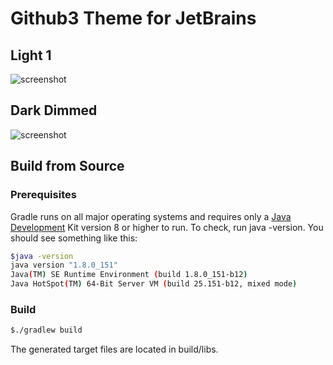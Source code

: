 # Github3 Theme for JetBrains

## Light 1

![screenshot](https://plugins.jetbrains.com/files/15418/screenshot_23734.png)

## Dark Dimmed

![screenshot](https://plugins.jetbrains.com/files/15418/screenshot_987a1d22-b4e4-430f-864c-9c6097cef57e)

## Build from Source

### Prerequisites
Gradle runs on all major operating systems and requires only a [Java Development](https://jdk.java.net/) Kit version 8 or higher to run. To check, run java -version. You should see something like this:
```bash
$java -version
java version "1.8.0_151"
Java(TM) SE Runtime Environment (build 1.8.0_151-b12)
Java HotSpot(TM) 64-Bit Server VM (build 25.151-b12, mixed mode)
```
### Build
```bash
$./gradlew build
```
The generated target files are located in build/libs.

<!-- Plugin description -->
<!-- Plugin description end -->
